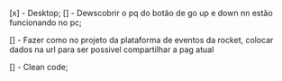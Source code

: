 [x] - Desktop;
    [] - Dewscobrir o pq do botão de go up e down nn estão funcionando no pc;

[] - Fazer como no projeto da plataforma de eventos da rocket, colocar dados na url para ser possivel compartilhar a pag atual

[] - Clean code;